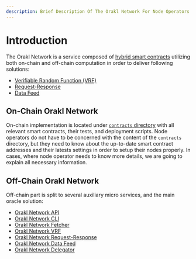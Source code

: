 ```yaml
---
description: Brief Description Of The Orakl Network For Node Operators
---
```


# Introduction

The Orakl Network is a service composed of [hybrid smart contracts](https://blog.chain.link/hybrid-smart-contracts-explained/) utilizing both on-chain and off-chain computation in order to deliver following solutions:

* [Verifiable Random Function (VRF)](../developers-guide/verifiable-random-function-vrf.md)
* [Request-Response](../developers-guide/request-response.md)
* [Data Feed](../developers-guide/data-feed.md)

## On-Chain Orakl Network

On-chain implementation is located under [`contracts` directory](https://github.com/Bisonai/orakl/tree/master/contracts) with all relevant smart contracts, their tests, and deployment scripts. Node operators do not have to be concerned with the content of the `contracts` directory, but they need to know about the up-to-date smart contract addresses and their latests settings in order to setup their nodes properly. In cases, where node operator needs to know more details, we are going to explain all necessary information.

## Off-Chain Orakl Network

Off-chain part is split to several auxiliary micro services, and the main oracle solution:

* [Orakl Network API](orakl-network-api.md)
* [Orakl Network CLI](broken-reference)
* [Orakl Network Fetcher](orakl-network-fetcher.md)
* [Orakl Network VRF](orakl-network-vrf.md)
* [Orakl Network Request-Response](orakl-network-request-response.md)
* [Orakl Network Data Feed](orakl-network-data-feed.md)
* [Orakl Network Delegator](orakl-network-delegator.md)
